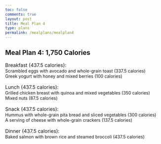 ```yaml
---
toc: false
comments: true
layout: post
title: Meal Plan 4
type: plans
permalink: /mealplans/mealplan4
---
```


## Meal Plan 4: 1,750 Calories
<span style="font-size: 16px;">Breakfast (437.5 calories):</span>
<br>
Scrambled eggs with avocado and whole-grain toast (337.5 calories)
<br>
Greek yogurt with honey and mixed berries (100 calories)
<br>
<br>
<span style="font-size: 16px;">Lunch (437.5 calories):</span>
<br>
Grilled chicken breast with quinoa and mixed vegetables (350 calories)
<br>
Mixed nuts (87.5 calories)
<br>
<br>
<span style="font-size: 16px;">Snack (437.5 calories):</span>
<br>
Hummus with whole-grain pita bread and sliced vegetables (300 calories)
<br>
A serving of cheese with whole-grain crackers (137.5 calories)
<br>
<br>
<span style="font-size: 16px;">Dinner (437.5 calories):</span>
<br>
Baked salmon with brown rice and steamed broccoli (437.5 calories)
